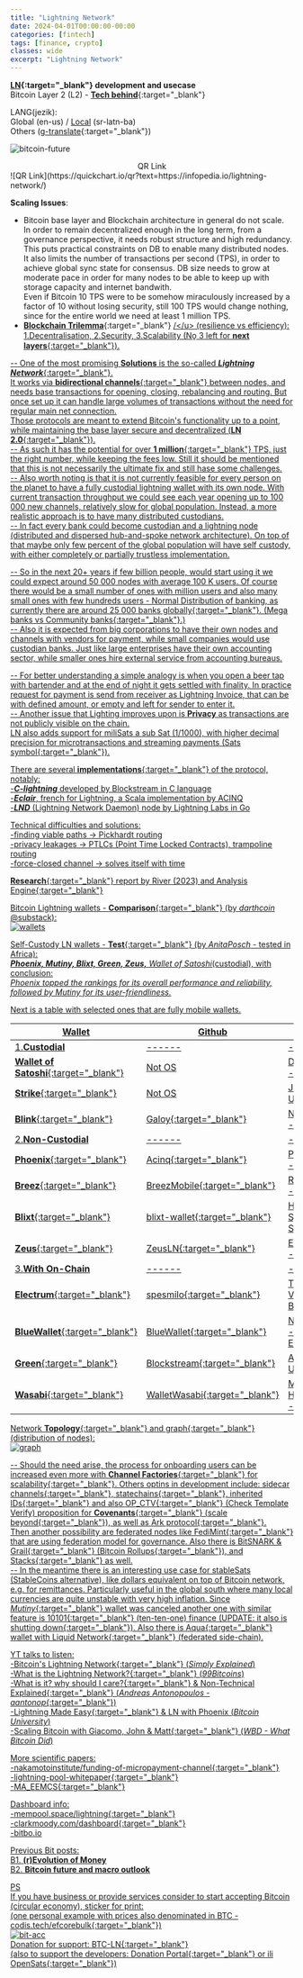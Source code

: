 ```yaml
---
title: "Lightning Network"
date: 2024-04-01T00:00:00-00:00
categories: [fintech]
tags: [finance, crypto]
classes: wide
excerpt: "Lightning Network"
---
```


**[LN](https://en.wikipedia.org/wiki/Lightning_Network){:target="_blank"} development and usecase**<br>
Bitcoin Layer 2 (L2) - [**Tech behind**](https://medium.com/coinmonks/the-lightning-network-technology-behind-bitcoins-scaling-solution-915c07455ca8){:target="_blank"}

LANG(jezik):<br>
Global (en-us) / [Local](https://infopedia.io/sr-latn/lightning-network/) (sr-latn-ba)<br>
Others ([g-translate](https://translate.google.com/?sl=en&tl=bs&text=https%3A%2F%2Finfopedia.io%2Flightning-network%2F&op=translate){:target="_blank"})

![bitcoin-future](https://raw.githubusercontent.com/borisdj/borisdj.github.io/main/assets/images/lightning-network/lightning-model.jpg)

<center>QR Link</center>
![QR Link](https://quickchart.io/qr?text=https://infopedia.io/lightning-network/)

**Scaling Issues**:  
* Bitcoin base layer and Blockchain architecture in general do not scale.  
In order to remain decentralized enough in the long term, from a governance perspective, it needs robust structure and high redundancy.  
This puts practical constraints on DB to enable many distributed nodes. It also limits the number of transactions per second (TPS), in order to achieve global sync state for consensus. DB size needs to grow at moderate pace in order for many nodes to be able to keep up with storage capacity and internet bandwith.  
Even if Bitcoin 10 TPS were to be somehow miraculously increased by a factor of 10 without losing security, still 100 TPS would change nothing, since for the entire world we need at least 1 million TPS.
* [**Blockchain Trilemma**](https://medium.com/@chainway_xyz/the-true-trilemma-for-bitcoin-layers-06855d535b95){:target="_blank"} <u>/\</u> (resilience vs efficiency):  
1.Decentralisation, 2.Security, 3.Scalability (No̱ 3 left for [**next layers**](https://www.minima.global/post/taking-blockchain-scalability-to-the-next-layer){:target="_blank"}).

-- One of the most promising **Solutions** is the so-called [***Lightning Network***](https://lightning.network/){:target="_blank"}.  
It works via [**bidirectional channels**](https://bitcoinmagazine.com/technical/understanding-the-lightning-network-part-building-a-bidirectional-payment-channel-1464710791){:target="_blank"} between nodes, and needs base transactions for opening, closing, rebalancing and routing. But once set up it can handle large volumes of transactions without the need for regular main net connection.  
Those protocols are meant to extend Bitcoin's functionality up to a point, while maintaining the base layer secure and decentralized ([**LN 2.0**](https://blog.theabacus.io/lightning-network-2-0-b878b9bb356e){:target="_blank"}).  
-- As such it has the potential for over [**1 million**](https://medium.com/@mnry.io/what-is-the-lightning-network-and-how-does-it-work-a9015096cc1c){:target="_blank"} TPS, just the right number, while keeping the fees low. Still it should be mentioned that this is not necessarily the ultimate fix and still hase some challenges.  
-- Also worth noting is that it is not currently feasible for every person on the planet to have a fully custodial lightning wallet with its own node. With current transaction throughput we could see each year opening up to 100 000 new channels, relatively slow for global population. Instead, a more realistic approach is to have many distributed custodians.  
-- In fact every bank could become custodian and a lightning node (distributed and dispersed hub-and-spoke network architecture). On top of that maybe only few percent of the global population will have self custody, with either completely or partially trustless implementation.  

-- So in the next 20+ years if few billion people, would start using it we could expect around 50 000 nodes with average 100 K users. Of course there would be a small number of ones with million users and also many small ones with few hundreds users - Normal Distribution of banking, as currently there are around 25 000 [banks globally](https://www.linkedin.com/pulse/how-many-banks-globally-david-gyori){:target="_blank"}. ([Mega banks vs Community banks](https://www.extractable.com/insights/by-the-numbers-mega-banks-vs-community-banks/){:target="_blank"}.)  
-- Also it is expected from big corporations to have their own nodes and channels with vendors for payment, while small companies would use custodian banks. Just like large enterprises have their own accounting sector, while smaller ones hire external service from accounting bureaus. 

-- For better understanding a simple analogy is when you open a beer tap with bartender and at the end of night it gets settled with finality. In practice request for payment is send from receiver as Lightning Invoice, that can be with defined amount, or empty and left for sender to enter it.   
-- Another issue that Lighting improves upon is **Privacy** as transactions are not publicly visible on the chain.  
LN also adds support for miliSats a sub Sat (1/1000), with higher decimal precision for microtransactions and streaming payments (Sats [symbol](https://bitcoinmagazine.com/culture/my-suggestion-for-the-bitcoin-sats-symbol){:target="_blank"}). 

There are several [**implementations**](https://medium.com/@fulgur.ventures/an-overview-of-lightning-network-implementations-d670255a6cfa){:target="_blank"} of the protocol, notably:  
-***C-lightning*** developed by Blockstream in C language  
-***Eclair***, french for Lightning, a Scala implementation by ACINQ  
-***LND*** (Lightning Network Daemon) node by Lightning Labs in Go  

Technical difficulties and solutions:  
-finding viable paths -> Pickhardt routing  
-privacy leakages -> PTLCs (Point Time Locked Contracts), trampoline routing  
-force-closed channel -> solves itself with time  

[**Research**](https://river.com/learn/files/river-lightning-report-2023.pdf){:target="_blank"} report by River (2023) and Analysis [Engine](https://1ml.com/){:target="_blank"} 

Bitcoin Lightning wallets - [**Comparison**](https://darthcoin.substack.com/p/lightning-wallets-comparison){:target="_blank"} (by *darthcoin* @substack):  
![wallets](https://raw.githubusercontent.com/borisdj/borisdj.github.io/main/assets/images/lightning-network/lightning-wallets-all.jpg)

Self-Custody LN wallets - [**Test**](https://anitaposch.com/lightning-wallet-test-2024){:target="_blank"} (by *AnitaPosch* - tested in Africa):  
***Phoenix, Mutiny, Blixt, Green, Zeus,** Wallet of Satoshi*(custodial), with conclusion:  
*Phoenix topped the rankings for its overall performance and reliability, followed by Mutiny for its user-friendliness.*

Next is a table with selected ones that are fully mobile wallets.  

| Wallet | Github | Team | Vid | Tags |
| -----  | ------ | ---- | --- | ---- |
| 1.**Custodial** | ------ | ---------- | --- | --------------- |
| [**Wallet of Satoshi**](https://www.walletofsatoshi.com/){:target="_blank"} | Not OS | Daniel Alexiuc - Australia | [YT](https://www.youtube.com/watch?v=sXBwRO7ML7w){:target="_blank"} | easy, no fees |
| [**Strike**](https://strike.me/){:target="_blank"} | Not OS | Jack Mallers - US | [YT](https://www.youtube.com/watch?v=4-vJ7zZQ4wU){:target="_blank"} | - |
| [**Blink**](https://www.blink.sv/){:target="_blank"} | [Galoy](https://github.com/GaloyMoney/blinkbtc){:target="_blank"} | Nicolas Burtey - El.Sal. | [YT](https://www.youtube.com/watch?v=q3QwxCd1EZE) | [StableSats] |
| 2.**Non-Custodial** | *------* | *----------* | *---* | *---------------* |
| [**Phoenix**](https://phoenix.acinq.co/){:target="_blank"} | [Acinq](https://github.com/ACINQ){:target="_blank"} | Pierre-Marie - Paris, FR | [YT](https://www.youtube.com/watch?v=hmmehTnV3ys){:target="_blank"}| [trust-minimized] |
| [**Breez**](https://breez.technology/mobile/){:target="_blank"} | [BreezMobile](https://github.com/breez/breezmobile){:target="_blank"}| Roy Sheinfeld - Israel | [YT](https://www.youtube.com/watch?v=lcBsn8e-oQ4&t=407s){:target="_blank"} | - |
| [**Blixt**](https://blixtwallet.github.io/){:target="_blank"} | [blixt-wallet](https://github.com/hsjoberg/blixt-wallet){:target="_blank"} | Hampus Sjöberg - Sweden | [YT](https://www.youtube.com/watch?v=5JyOAeaCN0o){:target="_blank"} | - |
| [**Zeus**](https://zeusln.com/){:target="_blank"} | [ZeusLN](https://github.com/ZeusLN/zeus){:target="_blank"} | Evan Kaloudis - NY, US | [YT](https://www.youtube.com/watch?v=hmmehTnV3ys&t=1106s){:target="_blank"} | - |
| 3.**With On-Chain** | *------* | *----------* | *---* | *---------------* |
| [**Electrum**](https://electrum.org/){:target="_blank"} | [spesmilo](https://github.com/spesmilo/electrum){:target="_blank"} | Thomas Voegtlin - Berlin, DE | [YT](https://www.youtube.com/watch?v=pyylkpR4DDk){:target="_blank"} | [external node] |
| [**BlueWallet**](https://bluewallet.io/){:target="_blank"} | [BlueWallet](https://github.com/BlueWallet/BlueWallet){:target="_blank"} | Nuno Coelho - Barcelona, ES | [YT](https://www.youtube.com/watch?v=iVPNk2ZZ63w){:target="_blank"} | [external node] |
| [**Green**](https://github.com/Blockstream/green_android){:target="_blank"} | [Blockstream](https://github.com/Blockstream/green_android){:target="_blank"} | Adam Back - US | [YT](https://www.youtube.com/watch?v=DesN85bWmGA){:target="_blank"} | [external node] |
| [**Wasabi**](https://wasabiwallet.io/){:target="_blank"} | [WalletWasabi](https://github.com/WalletWasabi/WalletWasabi){:target="_blank"} | Max Hillebrand(DE) - Gibraltar | [YT](https://www.youtube.com/watch?v=ECQHAzSckK0){:target="_blank"} | [No more CoinJoins](https://thedefiant.io/news/regulation/wasabi-wallet-to-eliminate-coinjoin-amid-u-s-regulatory-fears){:target="_blank"} |

Network [**Topology**](https://appliednetsci.springeropen.com/articles/10.1007/s41109-023-00602-2){:target="_blank"} and [graph](https://lnrouter.app/graph){:target="_blank"} (distribution of nodes):  
![graph](https://raw.githubusercontent.com/borisdj/borisdj.github.io/main/assets/images/lightning-network/lightning-graph.jpg)

-- Should the need arise, the process for onboarding users can be increased even more with [**Channel Factories**](https://bitcoinops.org/en/topics/channel-factories/){:target="_blank"} for [scalability](https://bitcoin.stackexchange.com/questions/67158/what-are-channel-factories-and-how-do-they-work){:target="_blank"}. Others optins in development include: [sidecar channels](https://lightning.engineering/posts/2021-05-26-sidecar-channels/){:target="_blank"}, [statechains](https://medium.com/@RubenSomsen/statechains-non-custodial-off-chain-bitcoin-transfer-1ae4845a4a39){:target="_blank"}, [inherited IDs](https://github.com/JohnLaw2/btc-iids/blob/main/iids14.pdf){:target="_blank"} and also [OP_CTV](https://medium.com/@diego.astoin/navigating-bitcoins-future-comparing-op-cat-op-ctv-and-beyond-1314850a34f1){:target="_blank"} (Check Template Verify) proposition for [**Covenants**](https://bitbox.swiss/blog/what-are-bitcoin-covenants/){:target="_blank"} ([scale beyond](https://www.rhinobitcoin.com/blog/bitcoin-covenants-can-we-scale-beyond-100m-users){:target="_blank"}), as well as [Ark protocol](https://bitcoinmagazine.com/technical/how-ark-plans-to-scale-private-bitcoin-payments){:target="_blank"}.  
Then another possibility are federated nodes like [FediMint](https://fedimint.org/){:target="_blank"} that are using federation model for governance. Also there is [BitSNARK & Grail](https://sovryn.com/bitcoinos){:target="_blank"} (Bitcoin [Rollups](https://decrypt.co/228630/bitcoin-rollups-bitcoinos-whitepaper-10x-transaction-speed){:target="_blank"}), and [Stacks](https://www.stacks.co/){:target="_blank"} as well.  
-- In the meantime there is an interesting use case for stableSats (StableCoins alternative), like dollars equivalent on top of Bitcoin network, e.g. for remittances. Particularly useful in the global south where many local currencies are quite unstable with very high inflation. Since [*Mutiny*](https://blog.mutinywallet.com/mutiny-wallet-is-shutting-down/){:target="_blank"} wallet was canceled another one with similar feature is [10101](https://10101.finance/){:target="_blank"} (ten-ten-one) finance (UPDATE: it also is [shutting down](https://10101.finance/blog){:target="_blank"}). Also there is [Aqua](https://aquawallet.io/){:target="_blank"} wallet with [Liquid Network](https://liquid.net/){:target="_blank"} (federated side-chain).



YT talks to listen:  
-[Bitcoin's Lightning Network](https://www.youtube.com/watch?v=rrr_zPmEiME){:target="_blank"} (*Simply Explained*)  
-[What is the Lightning Network?](https://www.youtube.com/watch?v=pBh4DcM-0pg){:target="_blank"} (*99Bitcoins*)  
-[What is it? why should I care?](https://www.youtube.com/watch?v=AYAreuNzx58&t=39s){:target="_blank"} & [Non-Technical Explained](https://www.youtube.com/watch?v=XCSfoiD8wUA){:target="_blank"} (*Andreas Antonopoulos* - [*aantonop*](https://aantonop.com/){:target="_blank"})  
-[Lightning Made Easy](https://www.youtube.com/watch?v=nusOl6wb1a4){:target="_blank"} & [LN with Phoenix](https://www.youtube.com/watch?v=9j_slmZ7Eyo) (*Bitcoin University*)  
-[Scaling Bitcoin with Giacomo, John & Matt](https://www.youtube.com/watch?v=Iz81W-_X5gw){:target="_blank"} (*WBD - What Bitcoin Did*)  

More scientific papers:  
-[nakamotoinstitute/funding-of-micropayment-channel](https://nakamotoinstitute.org/static/docs/scalable-funding-of-bitcoin-micropayment-channel-networks.pdf){:target="_blank"}  
-[lightning-pool-whitepaper](https://lightning.engineering/lightning-pool-whitepaper.pdf){:target="_blank"}  
-[MA_EEMCS](https://essay.utwente.nl/80780/1/Wijburg_MA_EEMCS.pdf){:target="_blank"}  

Dashboard info:  
-[mempool.space/lightning](https://mempool.space/lightning){:target="_blank"}  
-[clarkmoody.com/dashboard](https://bitcoin.clarkmoody.com/dashboard/){:target="_blank"}  
-[bitbo.io](https://bitbo.io/target="_blank")  

Previous Bit posts:  
B1. [**(r)Evolution of Money**](https://infopedia.io/revolution-of-money/)  
B2. [**Bitcoin future and macro outlook**](https://infopedia.io/bitcoin-future-macro-outlook/)  

PS  
If you have business or provide services consider to start accepting Bitcoin (circular economy), sticker for print:   
(one personal example with prices also denominated in BTC - [codis.tech/efcorebulk](https://codis.tech/efcorebulk){:target="_blank"})  
![bit-acc](https://raw.githubusercontent.com/borisdj/borisdj.github.io/main/assets/images/lightning-network/bit-acc.png)  
Donation for support: [BTC-LN](https://borisdj.net/donation/donate-btc.html){:target="_blank"}  
(also to support the developers: [Donation Portal](https://bitcoindevlist.com/){:target="_blank"} or ili [OpenSats](https://opensats.org/){:target="_blank"})
